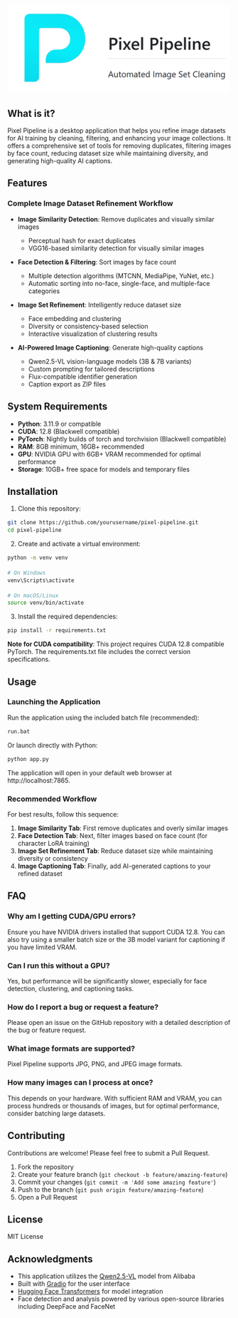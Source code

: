 <img src="resources/readme_header.png" alt="Pixel Pipeline Logo" width="500"/>

## What is it?

Pixel Pipeline is a desktop application that helps you refine image datasets for AI training by cleaning, filtering, and enhancing your image collections. It offers a comprehensive set of tools for removing duplicates, filtering images by face count, reducing dataset size while maintaining diversity, and generating high-quality AI captions.

## Features

### Complete Image Dataset Refinement Workflow

- **Image Similarity Detection**: Remove duplicates and visually similar images
  - Perceptual hash for exact duplicates
  - VGG16-based similarity detection for visually similar images

- **Face Detection & Filtering**: Sort images by face count
  - Multiple detection algorithms (MTCNN, MediaPipe, YuNet, etc.)
  - Automatic sorting into no-face, single-face, and multiple-face categories

- **Image Set Refinement**: Intelligently reduce dataset size
  - Face embedding and clustering
  - Diversity or consistency-based selection
  - Interactive visualization of clustering results

- **AI-Powered Image Captioning**: Generate high-quality captions
  - Qwen2.5-VL vision-language models (3B & 7B variants)
  - Custom prompting for tailored descriptions
  - Flux-compatible identifier generation
  - Caption export as ZIP files

## System Requirements

- **Python**: 3.11.9 or compatible
- **CUDA**: 12.8 (Blackwell compatible)
- **PyTorch**: Nightly builds of torch and torchvision (Blackwell compatible)
- **RAM**: 8GB minimum, 16GB+ recommended
- **GPU**: NVIDIA GPU with 6GB+ VRAM recommended for optimal performance
- **Storage**: 10GB+ free space for models and temporary files

## Installation

1. Clone this repository:
```bash
git clone https://github.com/yourusername/pixel-pipeline.git
cd pixel-pipeline
```

2. Create and activate a virtual environment:
```bash
python -m venv venv

# On Windows
venv\Scripts\activate

# On macOS/Linux
source venv/bin/activate
```

3. Install the required dependencies:
```bash
pip install -r requirements.txt
```

**Note for CUDA compatibility**: This project requires CUDA 12.8 compatible PyTorch. The requirements.txt file includes the correct version specifications.

## Usage

### Launching the Application

Run the application using the included batch file (recommended):

```bash
run.bat
```

Or launch directly with Python:

```bash
python app.py
```

The application will open in your default web browser at http://localhost:7865.

### Recommended Workflow

For best results, follow this sequence:

1. **Image Similarity Tab**: First remove duplicates and overly similar images
2. **Face Detection Tab**: Next, filter images based on face count (for character LoRA training)
3. **Image Set Refinement Tab**: Reduce dataset size while maintaining diversity or consistency
4. **Image Captioning Tab**: Finally, add AI-generated captions to your refined dataset

## FAQ

### Why am I getting CUDA/GPU errors?
Ensure you have NVIDIA drivers installed that support CUDA 12.8. You can also try using a smaller batch size or the 3B model variant for captioning if you have limited VRAM.

### Can I run this without a GPU?
Yes, but performance will be significantly slower, especially for face detection, clustering, and captioning tasks.

### How do I report a bug or request a feature?
Please open an issue on the GitHub repository with a detailed description of the bug or feature request.

### What image formats are supported?
Pixel Pipeline supports JPG, PNG, and JPEG image formats.

### How many images can I process at once?
This depends on your hardware. With sufficient RAM and VRAM, you can process hundreds or thousands of images, but for optimal performance, consider batching large datasets.

## Contributing

Contributions are welcome! Please feel free to submit a Pull Request.

1. Fork the repository
2. Create your feature branch (`git checkout -b feature/amazing-feature`)
3. Commit your changes (`git commit -m 'Add some amazing feature'`)
4. Push to the branch (`git push origin feature/amazing-feature`)
5. Open a Pull Request

## License

MIT License

## Acknowledgments

- This application utilizes the [Qwen2.5-VL](https://github.com/QwenLM/Qwen-VL) model from Alibaba
- Built with [Gradio](https://www.gradio.app/) for the user interface
- [Hugging Face Transformers](https://huggingface.co/docs/transformers/index) for model integration
- Face detection and analysis powered by various open-source libraries including DeepFace and FaceNet
